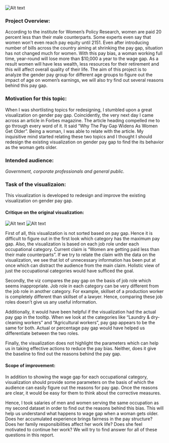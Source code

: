 ![Alt text](https://user-images.githubusercontent.com/31669563/32384578-a08588ac-c078-11e7-8165-c8b5fb4da1d9.png)
### Project Overview:
According to the institute for Women’s Policy Research, women are paid 20 percent less than their male counterparts. Some experts even say that women won’t even reach pay equity until 2151. Even after introducing number of bills across the country aiming at shrinking the pay gap, situation has not changed much for women. With this pay bias, a woman working full time, year-round will lose more than $10,000 a year to the wage gap. As a result women will have less wealth, less resources for their retirement and this will affect overall quality of their life. The aim of this project is to analyze the gender pay group for different age groups to figure out the impact of age on women’s earnings, we will also try find out several reasons behind this pay gap.


### Motivation for this topic:
When I was shortlisting topics for redesigning, I stumbled upon a great visualization on gender pay gap. Coincidently, the very next day I came across an article in Forbes magazine. The article heading compelled me to go through every word of it. It said “Why The Pay Gap Widens As Women Get Older”. Being a woman, I was able to relate with the article. My inquisitive mind started relating these two topics and I thought I should redesign the existing visualization on gender pay gap to find the its behavior as the woman gets older. 

### Intended audience:
_Government, corporate professionals and general public._

### Task of the visualizaion:
This visualization is developed to redesign and improve the existing visualization on gender pay gap. 

#### Critique on the original visualization:

![Alt text](https://user-images.githubusercontent.com/31669563/32383676-de3d0222-c075-11e7-8273-668478f92302.PNG)
![Alt text](https://user-images.githubusercontent.com/31669563/32383682-e0889802-c075-11e7-8760-8858ceee5bd2.PNG)


First of all, this visualization is not sorted based on pay gap. Hence it is difficult to figure out in the first look which category has the maximum pay gap. Also, the visualization is based on each job role under each occupational category. Current claim is “Women are getting paid less than their male counterparts”. If we try to relate the claim with the data on the visualization, we see that lot of unnecessary information has been put at once which can distract the audience from the main claim. Holistic view of just the occupational categories would have sufficed the goal.

Secondly, the viz compares the pay gap on the basis of job role which seems inappropriate. Job role in each category can be very different from the job role in another category. For example, skillset of a production worker is completely different than skillset of a lawyer. Hence, comparing these job roles doesn’t give us any useful information. 

Additionally, it would have been helpful if the visualization had the actual pay gap in the tooltip. When we look at the categories like “Laundry & dry-cleaning workers” and “Agricultural workers”, pay gap appears to be the same for both. Actual or percentage pay gap would have helped us differentiate between the two roles. 

Finally, the visualization does not highlight the parameters which can help us in taking effective actions to reduce the pay bias. Neither, does it give the baseline to find out the reasons behind the pay gap. 

#### Scope of improvement: 
In addition to showing the wage gap for each occupational category, visualization should provide some parameters on the basis of which the audience can easily figure out the reasons for pay gap. Once the reasons are clear, it would be easy for them to think about the corrective measures. 

Hence, I took salaries of men and women serving the same occupation as my second dataset in order to find out the reasons behind this bias. This will help us understand what happens to wage gap when a woman gets older. Does her accumulated experience brings fairness in the pay structure? Does her family responsibilities affect her work life? Does she feel motivated to continue her work? We will try to find answer for all of these questions in this report. 











